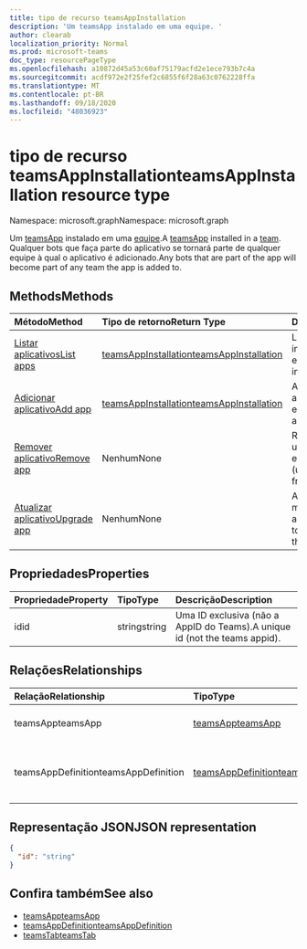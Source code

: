 ```yaml
---
title: tipo de recurso teamsAppInstallation
description: 'Um teamsApp instalado em uma equipe. '
author: clearab
localization_priority: Normal
ms.prod: microsoft-teams
doc_type: resourcePageType
ms.openlocfilehash: a10872d45a53c60af75179acfd2e1ece793b7c4a
ms.sourcegitcommit: acdf972e2f25fef2c6855f6f28a63c0762228ffa
ms.translationtype: MT
ms.contentlocale: pt-BR
ms.lasthandoff: 09/18/2020
ms.locfileid: "48036923"
---
```

# <a name="teamsappinstallation-resource-type"></a><span data-ttu-id="75782-103">tipo de recurso teamsAppInstallation</span><span class="sxs-lookup"><span data-stu-id="75782-103">teamsAppInstallation resource type</span></span>

<span data-ttu-id="75782-104">Namespace: microsoft.graph</span><span class="sxs-lookup"><span data-stu-id="75782-104">Namespace: microsoft.graph</span></span>

<span data-ttu-id="75782-105">Um [teamsApp](teamsapp.md) instalado em uma [equipe](team.md).</span><span class="sxs-lookup"><span data-stu-id="75782-105">A [teamsApp](teamsapp.md) installed in a [team](team.md).</span></span> <span data-ttu-id="75782-106">Qualquer bots que faça parte do aplicativo se tornará parte de qualquer equipe à qual o aplicativo é adicionado.</span><span class="sxs-lookup"><span data-stu-id="75782-106">Any bots that are part of the app will become part of any team the app is added to.</span></span>

## <a name="methods"></a><span data-ttu-id="75782-107">Methods</span><span class="sxs-lookup"><span data-stu-id="75782-107">Methods</span></span>

| <span data-ttu-id="75782-108">Método</span><span class="sxs-lookup"><span data-stu-id="75782-108">Method</span></span>       | <span data-ttu-id="75782-109">Tipo de retorno</span><span class="sxs-lookup"><span data-stu-id="75782-109">Return Type</span></span>  |<span data-ttu-id="75782-110">Descrição</span><span class="sxs-lookup"><span data-stu-id="75782-110">Description</span></span>|
|:---------------|:--------|:----------|
|[<span data-ttu-id="75782-111">Listar aplicativos</span><span class="sxs-lookup"><span data-stu-id="75782-111">List apps</span></span>](../api/teamsappinstallation-list.md) | [<span data-ttu-id="75782-112">teamsAppInstallation</span><span class="sxs-lookup"><span data-stu-id="75782-112">teamsAppInstallation</span></span>](teamsappinstallation.md) | <span data-ttu-id="75782-113">Lista os aplicativos instalados em uma equipe.</span><span class="sxs-lookup"><span data-stu-id="75782-113">Lists apps installed in a team.</span></span>|
|[<span data-ttu-id="75782-114">Adicionar aplicativo</span><span class="sxs-lookup"><span data-stu-id="75782-114">Add app</span></span>](../api/teamsappinstallation-add.md) | [<span data-ttu-id="75782-115">teamsAppInstallation</span><span class="sxs-lookup"><span data-stu-id="75782-115">teamsAppInstallation</span></span>](teamsappinstallation.md) | <span data-ttu-id="75782-116">Adiciona (instala) um aplicativo a uma equipe.</span><span class="sxs-lookup"><span data-stu-id="75782-116">Adds (installs) an app to a team.</span></span>|
|[<span data-ttu-id="75782-117">Remover aplicativo</span><span class="sxs-lookup"><span data-stu-id="75782-117">Remove app</span></span>](../api/teamsappinstallation-delete.md) | <span data-ttu-id="75782-118">Nenhum</span><span class="sxs-lookup"><span data-stu-id="75782-118">None</span></span> | <span data-ttu-id="75782-119">Remove (desinstala) um aplicativo de uma equipe.</span><span class="sxs-lookup"><span data-stu-id="75782-119">Removes (uninstalls) an app from a team.</span></span>|
|[<span data-ttu-id="75782-120">Atualizar aplicativo</span><span class="sxs-lookup"><span data-stu-id="75782-120">Upgrade app</span></span>](../api/teamsappinstallation-upgrade.md) | <span data-ttu-id="75782-121">Nenhum</span><span class="sxs-lookup"><span data-stu-id="75782-121">None</span></span> | <span data-ttu-id="75782-122">Atualiza para a versão mais recente do aplicativo.</span><span class="sxs-lookup"><span data-stu-id="75782-122">Upgrades to the latest version of the app.</span></span>|

## <a name="properties"></a><span data-ttu-id="75782-123">Propriedades</span><span class="sxs-lookup"><span data-stu-id="75782-123">Properties</span></span>

| <span data-ttu-id="75782-124">Propriedade</span><span class="sxs-lookup"><span data-stu-id="75782-124">Property</span></span>            | <span data-ttu-id="75782-125">Tipo</span><span class="sxs-lookup"><span data-stu-id="75782-125">Type</span></span>     | <span data-ttu-id="75782-126">Descrição</span><span class="sxs-lookup"><span data-stu-id="75782-126">Description</span></span> |
|:------------------- |:-------- |:----------- |
| <span data-ttu-id="75782-127">id</span><span class="sxs-lookup"><span data-stu-id="75782-127">id</span></span>                  | <span data-ttu-id="75782-128">string</span><span class="sxs-lookup"><span data-stu-id="75782-128">string</span></span>   | <span data-ttu-id="75782-129">Uma ID exclusiva (não a AppID do Teams).</span><span class="sxs-lookup"><span data-stu-id="75782-129">A unique id (not the teams appid).</span></span> |

## <a name="relationships"></a><span data-ttu-id="75782-130">Relações</span><span class="sxs-lookup"><span data-stu-id="75782-130">Relationships</span></span>

| <span data-ttu-id="75782-131">Relação</span><span class="sxs-lookup"><span data-stu-id="75782-131">Relationship</span></span>   | <span data-ttu-id="75782-132">Tipo</span><span class="sxs-lookup"><span data-stu-id="75782-132">Type</span></span>    | <span data-ttu-id="75782-133">Descrição</span><span class="sxs-lookup"><span data-stu-id="75782-133">Description</span></span> |
|:---------------|:--------|:----------|
|<span data-ttu-id="75782-134">teamsApp</span><span class="sxs-lookup"><span data-stu-id="75782-134">teamsApp</span></span>|[<span data-ttu-id="75782-135">teamsApp</span><span class="sxs-lookup"><span data-stu-id="75782-135">teamsApp</span></span>](teamsapp.md)| <span data-ttu-id="75782-136">O aplicativo que está instalado.</span><span class="sxs-lookup"><span data-stu-id="75782-136">The app that is installed.</span></span> |
|<span data-ttu-id="75782-137">teamsAppDefinition</span><span class="sxs-lookup"><span data-stu-id="75782-137">teamsAppDefinition</span></span>|[<span data-ttu-id="75782-138">teamsAppDefinition</span><span class="sxs-lookup"><span data-stu-id="75782-138">teamsAppDefinition</span></span>](teamsappdefinition.md)| <span data-ttu-id="75782-139">Os detalhes desta versão do aplicativo.</span><span class="sxs-lookup"><span data-stu-id="75782-139">The details of this version of the app.</span></span> |

## <a name="json-representation"></a><span data-ttu-id="75782-140">Representação JSON</span><span class="sxs-lookup"><span data-stu-id="75782-140">JSON representation</span></span>

<!-- {
  "blockType": "resource",
  "@odata.type": "microsoft.graph.teamsAppInstallation",
  "baseType": "microsoft.graph.entity"
}-->

```json
{
  "id": "string"
}
```

## <a name="see-also"></a><span data-ttu-id="75782-141">Confira também</span><span class="sxs-lookup"><span data-stu-id="75782-141">See also</span></span>

- [<span data-ttu-id="75782-142">teamsApp</span><span class="sxs-lookup"><span data-stu-id="75782-142">teamsApp</span></span>](teamsapp.md)
- [<span data-ttu-id="75782-143">teamsAppDefinition</span><span class="sxs-lookup"><span data-stu-id="75782-143">teamsAppDefinition</span></span>](teamsappdefinition.md)
- [<span data-ttu-id="75782-144">teamsTab</span><span class="sxs-lookup"><span data-stu-id="75782-144">teamsTab</span></span>](../resources/teamstab.md)

<!-- uuid: 8fcb5dbc-d5aa-4681-8e31-b001d5168d79
2015-10-25 14:57:30 UTC -->
<!-- {
  "type": "#page.annotation",
  "description": "teamsApp resource",
  "keywords": "",
  "section": "documentation",
  "tocPath": ""
}-->

